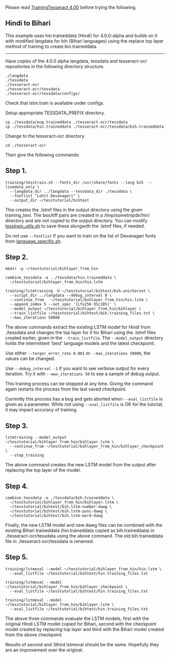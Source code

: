 Please read [TrainingTesseract 4.00](https://github.com/tesseract-ocr/tesseract/wiki/TrainingTesseract-4.00) before trying the following.

Hindi to Bihari
----------

This example uses hin.traineddata (Hindi) for 4.0.0-alpha and builds on it with modified langdata for bih (Bihari languages) using the replace top layer method of training to create bin.traineddata.

---

Have copies of the 4.0.0 alpha langdata, tessdata and tesseract-ocr repositories in the following directory structure.

```
./langdata
./tessdata
./tesseract-ocr
./tesseract-ocr/tessdata
./tesseract-ocr/tessdata/configs/
```
Check that lstm.train is available under configs.

Setup appropriate TESSDATA_PREFIX directory.
```
cp ./tessdata/eng.traineddata ./tesseract-ocr/tessdata
cp ./tessdata/hin.traineddata ./tesseract-ocr/tessdata/bih.traineddata
```

Change to the tesseract-ocr directory.

```
cd ./tesseract-ocr
```

Then give the following commands:

Step 1.
-----
```
training/tesstrain.sh --fonts_dir /usr/share/fonts --lang bih  --linedata_only \
  --langdata_dir ../langdata --tessdata_dir ./tessdata \
  --fontlist "Lohit Devanagari" \
  --output_dir ~/tesstutorial/bihtest
```
This creates the .lstmf files in the output directory using the given training_text. The box/tiff pairs are created in a /tmp/sometmpdir/hin/ directory and are not copied to the output directory. You can modify [tesstrain_utils.sh](https://github.com/tesseract-ocr/tesseract/blob/master/training/tesstrain_utils.sh) to save these alongwith the .lstmf files, if needed.

Do not use `--fontlist` if you want to train on the list of Devanagari fonts from [language_specific.sh](https://github.com/tesseract-ocr/tesseract/blob/master/training/language-specific.sh).

Step 2.
-----
```
mkdir -p ~/tesstutorial/bihlayer_from_hin 

combine_tessdata -e ../tessdata/hin.traineddata \
  ~/tesstutorial/bihlayer_from_hin/hin.lstm
  
training/lstmtraining -U ~/tesstutorial/bihtest/bih.unicharset \
  --script_dir ../langdata --debug_interval 0 \
  --continue_from   ~/tesstutorial/bihlayer_from_hin/hin.lstm \
  --append_index 5 --net_spec '[Lfx256 O1c105]' \
  --model_output ~/tesstutorial/bihlayer_from_hin/bihlayer \
  --train_listfile ~/tesstutorial/bihtest/bih.training_files.txt \
  --max_iterations 50000
```
The above commands extract the existing LSTM model for Hindi from ./tessdata and changes the top layer for it for Bihari using the .lstmf files created earlier, given in the `--train_listfile`. The `--model_output` directory holds the intermittent 'best' language models and the latest checkpoint.

Use either `--targer_error_rate 0.001` or `--max_iterations 50000`, the values can be changed.

Use `--debug_interval -1` if you want to see verbose output for every iteration. 
Try it with `--max_iterations 50` to see a sample of debug output.

This training process can be stopped at any time. Giving the command again restarts the process from the last saved checkpoint. 

Currently this process has a bug and gets aborted when `--eval_listfile` is given as a parameter. While not using  `--eval_listfile` is OK for the tutorial, it may impact accuracy of training.

Step 3.
-----
``` 
lstmtraining --model_output ~/tesstutorial/bihlayer_from_hin/bihlayer.lstm \
  --continue_from ~/tesstutorial/bihlayer_from_hin/bihlayer_checkpoint \
  --stop_training
```
The above command creates the new LSTM model from the output after replacing the top layer of the model.

Step 4.
-----
```
combine_tessdata -o ./tessdata/bih.traineddata \
  ~/tesstutorial/bihlayer_from_hin/bihlayer.lstm \
  ~/tesstutorial/bihtest/bih.lstm-number-dawg \
  ~/tesstutorial/bihtest/bih.lstm-punc-dawg \
  ~/tesstutorial/bihtest/bih.lstm-word-dawg 
```  
Finally, the new LSTM model and new dawg files can be combined with the existing Bihari traineddata (hin.traineddata copied as bih.traineddata) in ./tesseract-ocr/tessdata using the above command. The old bih.traineddata file in ./tesseract-ocr/tessdata is renamed.

Step 5.
-----

```
training/lstmeval --model ~/tesstutorial/bihlayer_from_hin/hin.lstm \
  --eval_listfile ~/tesstutorial/bihtest/hin.training_files.txt  
  
training/lstmeval --model ~/tesstutorial/bihlayer_from_hin/bihlayer_checkpoint \
  --eval_listfile ~/tesstutorial/bihtest/hin.training_files.txt  
  
training/lstmeval --model ~/tesstutorial/bihlayer_from_hin/bihlayer.lstm \
  --eval_listfile ~/tesstutorial/bihtest/hin.training_files.txt  
``` 

The above three commands evaluate the LSTM models, 
first with the original Hindi LSTM model copied for Bihari, 
second with the checkpoint model created by replacing top layer and 
third with the Bihari model created from the above checkpoint.

Results of second and 3third lstmeval should be the same. 
Hopefully they are an improvement over the original.

